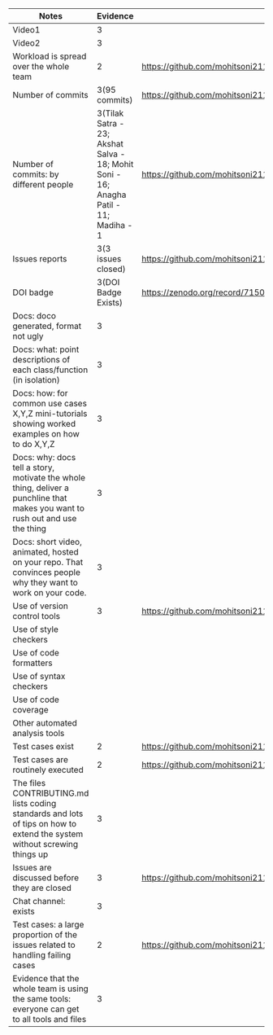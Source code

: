 
|Notes|Evidence|Supported Links|
|-----|--------|---------------|
|Video1|3|               |
|Video2|3|               |
|Workload is spread over the whole team|2|https://github.com/mohitsoni2111/jobPortal/pulse|
|Number of commits|3(95 commits)|https://github.com/mohitsoni2111/jobPortal|
|Number of commits: by different people|3(Tilak Satra - 23; Akshat Salva - 18; Mohit Soni - 16; Anagha Patil - 11; Madiha - 1|https://github.com/mohitsoni2111/jobPortal/pulse|
|Issues reports|3(3 issues closed)|https://github.com/mohitsoni2111/jobPortal/issues|
|DOI badge|3(DOI Badge Exists)|https://zenodo.org/record/7150956#.Y0Ca2HbMJPY|
|Docs: doco generated, format not ugly|3||
|Docs: what: point descriptions of each class/function (in isolation)|3||
|Docs: how: for common use cases X,Y,Z mini-tutorials showing worked examples on how to do X,Y,Z|3||
|Docs: why: docs tell a story, motivate the whole thing, deliver a punchline that makes you want to rush out and use the thing|3||
|Docs: short video, animated, hosted on your repo. That convinces people why they want to work on your code.|3||
|Use of version control tools|3|https://github.com/mohitsoni2111/jobPortal|
|Use of style checkers|||
|Use of code formatters|||
|Use of syntax checkers|||
|Use of code coverage|||
|Other automated analysis tools|||
|Test cases exist|2|https://github.com/mohitsoni2111/jobPortal/tree/main/src/test/java/edu/ncsu/group9/jobPortal|
|Test cases are routinely executed|2|https://github.com/mohitsoni2111/jobPortal/actions|
|The files CONTRIBUTING.md lists coding standards and lots of tips on how to extend the system without screwing things up|3||
|Issues are discussed before they are closed|3|https://github.com/mohitsoni2111/jobPortal/issues?q=is%3Aissue+is%3Aclosed|
|Chat channel: exists|3||
|Test cases: a large proportion of the issues related to handling failing cases|2|https://github.com/mohitsoni2111/jobPortal/issues?q=is%3Aissue+is%3Aclosed|
|Evidence that the whole team is using the same tools: everyone can get to all tools and files|3||


